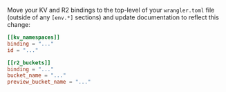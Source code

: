 Move your KV and R2 bindings to the top-level of your `wrangler.toml` file (outside of any `[env.*]` sections) and update documentation to reflect this change:

```toml
[[kv_namespaces]]
binding = "..."
id = "..."

[[r2_buckets]]
binding = "..."
bucket_name = "..."
preview_bucket_name = "..."
```
